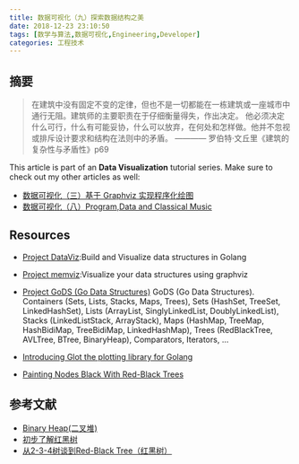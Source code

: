 ```yaml
---
title: 数据可视化（九）探索数据结构之美
date: 2018-12-23 23:10:50
tags: [数学与算法,数据可视化,Engineering,Developer]
categories: 工程技术
---
```

## 摘要

<!--more-->

>在建筑中没有固定不变的定律，但也不是一切都能在一栋建筑或一座城市中通行无阻。建筑师的主要职责在于仔细衡量得失，作出决定。
他必须决定什么可行，什么有可能妥协，什么可以放弃，在何处和怎样做。他并不忽视或排斥设计要求和结构在法则中的矛盾。
———— 罗伯特·文丘里《建筑的复杂性与矛盾性》p69


This article is part of an **Data Visualization** tutorial series. Make sure to check out my other articles as well:

- [数据可视化（三）基于 Graphviz 实现程序化绘图](https://riboseyim.com/2017/09/15/Visualization-Graphviz/)
- [数据可视化（八）Program,Data and Classical Music](https://riboseyim.com/2018/12/16/Visualization-SocialNetwork/)

## Resources

- [Project DataViz](https://github.com/Arafatk/DataViz):Build and Visualize data structures in Golang
- [Project memviz](https://github.com/bradleyjkemp/memviz):Visualize your data structures using graphviz
- [Project GoDS (Go Data Structures)](https://github.com/emirpasic/gods/tree/master/examples)
GoDS (Go Data Structures). Containers (Sets, Lists, Stacks, Maps, Trees), Sets (HashSet, TreeSet, LinkedHashSet), Lists (ArrayList, SinglyLinkedList, DoublyLinkedList), Stacks (LinkedListStack, ArrayStack), Maps (HashMap, TreeMap, HashBidiMap, TreeBidiMap, LinkedHashMap), Trees (RedBlackTree, AVLTree, BTree, BinaryHeap), Comparators, Iterators, …

- [Introducing Glot the plotting library for Golang](https://medium.com/@Arafat./introducing-glot-the-plotting-library-for-golang-3133399948a1)
- [Painting Nodes Black With Red-Black Trees](https://medium.com/basecs/painting-nodes-black-with-red-black-trees-60eacb2be9a5)

## 参考文献
- [Binary Heap(二叉堆)](https://blog.csdn.net/chouisbo/article/details/54969264)
- [初步了解红黑树](https://blog.csdn.net/v_JULY_v/article/details/6105630)
- [从2-3-4树谈到Red-Black Tree（红黑树）](https://blog.csdn.net/v_JULY_v/article/details/6531399)
